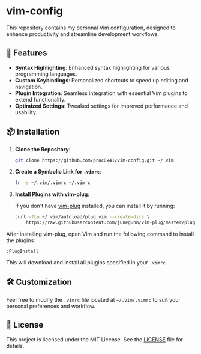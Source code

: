 # vim-config

This repository contains my personal Vim configuration, designed to enhance productivity and streamline development workflows.

## 🚀 Features

* **Syntax Highlighting**: Enhanced syntax highlighting for various programming languages.
* **Custom Keybindings**: Personalized shortcuts to speed up editing and navigation.
* **Plugin Integration**: Seamless integration with essential Vim plugins to extend functionality.
* **Optimized Settings**: Tweaked settings for improved performance and usability.

## 📦 Installation

1. **Clone the Repository**:

   ```bash
   git clone https://github.com/proc0x41/vim-config.git ~/.vim
   ```



2. **Create a Symbolic Link for `.vimrc`**:

   ```bash
   ln -s ~/.vim/.vimrc ~/.vimrc
   ```



3. **Install Plugins with vim-plug**:

   If you don't have [vim-plug](https://github.com/junegunn/vim-plug) installed, you can install it by running:

   ```bash
   curl -fLo ~/.vim/autoload/plug.vim --create-dirs \
       https://raw.githubusercontent.com/junegunn/vim-plug/master/plug.vim
   ```



After installing vim-plug, open Vim and run the following command to install the plugins:

```vim
:PlugInstall
```



This will download and install all plugins specified in your `.vimrc`.

## 🛠️ Customization

Feel free to modify the `.vimrc` file located at `~/.vim/.vimrc` to suit your personal preferences and workflow.

## 📄 License

This project is licensed under the MIT License. See the [LICENSE](https://github.com/proc0x41/vim-config/blob/main/LICENSE) file for details.

